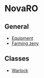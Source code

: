 # NovaRO

## General
- [Equipment](equipment.md)
- [Farming zeny](farming.md)

## Classes
- [Warlock](warlock.md)
